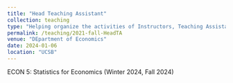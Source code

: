 ```yaml
---
title: "Head Teaching Assistant"
collection: teaching
type: "Helping organize the activities of Instructors, Teaching Assistants, and Students."
permalink: /teaching/2021-fall-HeadTA
venue: "DEpartment of Economics"
date: 2024-01-06
location: "UCSB"
---
```


ECON 5: Statistics for Economics (Winter 2024, Fall 2024)